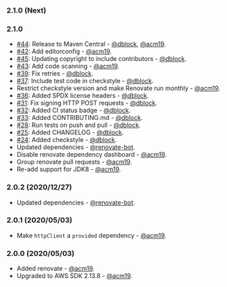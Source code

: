 ### 2.1.0 (Next)

### 2.1.0

* [#44](https://github.com/acm19/aws-request-signing-apache-interceptor/issues/44): Release to Maven Central - [@dblock](https://github.com/dblock), [@acm19](https://github.com/acm19).
* [#42](https://github.com/acm19/aws-request-signing-apache-interceptor/pull/42): Add editorconfig - [@acm19](https://github.com/acm19).
* [#45](https://github.com/acm19/aws-request-signing-apache-interceptor/pull/45): Updating copyright to include contributors - [@dblock](https://github.com/dblock).
* [#43](https://github.com/acm19/aws-request-signing-apache-interceptor/pull/43): Add code scanning - [@acm19](https://github.com/acm19).
* [#39](https://github.com/acm19/aws-request-signing-apache-interceptor/pull/39): Fix retries - [@dblock](https://github.com/dblock).
* [#37](https://github.com/acm19/aws-request-signing-apache-interceptor/pull/37): Include test code in checkstyle - [@dblock](https://github.com/dblock).
* Restrict checkstyle version and make Renovate run monthly - [@acm19](https://github.com/acm19).
* [#36](https://github.com/acm19/aws-request-signing-apache-interceptor/pull/36): Added SPDX license headers - [@dblock](https://github.com/dblock).
* [#31](https://github.com/acm19/aws-request-signing-apache-interceptor/pull/31): Fix signing HTTP POST requests - [@dblock](https://github.com/dblock).
* [#32](https://github.com/acm19/aws-request-signing-apache-interceptor/pull/32): Added CI status badge - [@dblock](https://github.com/dblock).
* [#33](https://github.com/acm19/aws-request-signing-apache-interceptor/pull/33): Added CONTRIBUTING.md - [@dblock](https://github.com/dblock).
* [#28](https://github.com/acm19/aws-request-signing-apache-interceptor/pull/28): Run tests on push and pull - [@dblock](https://github.com/dblock).
* [#25](https://github.com/acm19/aws-request-signing-apache-interceptor/pull/25): Added CHANGELOG - [@dblock](https://github.com/dblock).
* [#24](https://github.com/acm19/aws-request-signing-apache-interceptor/pull/24): Added checkstyle - [@dblock](https://github.com/dblock).
* Updated dependencies - [@renovate-bot](https://github.com/renovate-bot).
* Disable renovate dependency dashboard - [@acm19](https://github.com/acm19).
* Group renovate pull requests - [@acm19](https://github.com/acm19).
* Re-add support for JDK8 - [@acm19](https://github.com/acm19).

### 2.0.2 (2020/12/27)

* Updated dependencies - [@renovate-bot](https://github.com/renovate-bot).

### 2.0.1 (2020/05/03)

* Make `httpClient` a `provided` dependency - [@acm19](https://github.com/acm19).

### 2.0.0 (2020/05/03)

* Added renovate - [@acm19](https://github.com/acm19).
* Upgraded to AWS SDK 2.13.8 - [@acm19](https://github.com/acm19).
